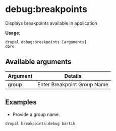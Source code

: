 # debug:breakpoints
Displays breakpoints available in application

**Usage:**
```
drupal debug:breakpoints [arguments]
dbre
```

## Available arguments
Argument | Details
---------|-------------
group | Enter Breakpoint Group Name

## Examples
* Provide a group name.
```
drupal breakpoints:debug bartik
```
